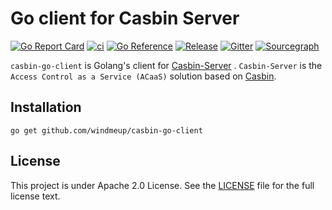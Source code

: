 Go client for Casbin Server
====
[![Go Report Card](https://goreportcard.com/badge/github.com/windmeup/casbin-go-client)](https://goreportcard.com/report/github.com/windmeup/casbin-go-client)
[![ci](https://img.shields.io/github/workflow/status/windmeup/casbin-go-client/CI)](https://github.com/windmeup/casbin-go-client/actions)
[![Go Reference](https://pkg.go.dev/badge/github.com/windmeup/casbin-go-client.svg)](https://pkg.go.dev/github.com/windmeup/casbin-go-client)
[![Release](https://img.shields.io/github/release/windmeup/casbin-go-client.svg)](https://github.com/windmeup/casbin-go-client/releases/latest)
[![Gitter](https://badges.gitter.im/Join%20Chat.svg)](https://gitter.im/casbin/lobby)
[![Sourcegraph](https://sourcegraph.com/github.com/windmeup/casbin-go-client/-/badge.svg)](https://sourcegraph.com/github.com/windmeup/casbin-go-client?badge)

``casbin-go-client`` is Golang's client for [Casbin-Server](https://github.com/windmeup/casbin-server)
. ``Casbin-Server`` is the ``Access Control as a Service (ACaaS)`` solution based
on [Casbin](https://github.com/casbin/casbin).

## Installation

    go get github.com/windmeup/casbin-go-client

## License

This project is under Apache 2.0 License. See the [LICENSE](LICENSE) file for the full license text.
